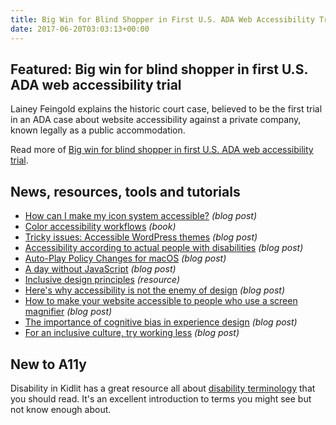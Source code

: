 ```yaml
---
title: Big Win for Blind Shopper in First U.S. ADA Web Accessibility Trial and More
date: 2017-06-20T03:03:13+00:00
---
```


## Featured: Big win for blind shopper in first U.S. ADA web accessibility trial

Lainey Feingold explains the historic court case, believed to be the first trial in an ADA case about website accessibility against a private company, known legally as a public accommodation.

Read more of [Big win for blind shopper in first U.S. ADA web accessibility trial](http://www.lflegal.com/2017/06/winn-dixie/).

## News, resources, tools and tutorials

- [How can I make my icon system accessible?](https://css-tricks.com/can-make-icon-system-accessible/) *(blog post)*
- [Color accessibility workflows](https://abookapart.com/products/color-accessibility-workflows) *(book)*
- [Tricky issues: Accessible WordPress themes](https://www.joedolson.com/2017/06/tricky-issues-accessible-wordpress-themes/) *(blog post)*
- [Accessibility according to actual people with disabilities](https://axesslab.com/accessibility-according-to-pwd) *(blog post)*
- [Auto-Play Policy Changes for macOS](https://webkit.org/blog/7734/auto-play-policy-changes-for-macos/) *(blog post)*
- [A day without JavaScript](https://sonniesedge.co.uk/blog/a-day-without-javascript) *(blog post)*
- [Inclusive design principles](http://inclusivedesignprinciples.org) *(resource)*
- [Here's why accessibility is not the enemy of design](http://www.creativebloq.com/web-design/why-accessibility-not-enemy-beauty-8134056) *(blog post)*
- [How to make your website accessible to people who use a screen magnifier](https://dev.to/_bigblind/how-to-make-your-website-accessible-to-people-who-use-a-screen-magnifier) *(blog post)*
- [The importance of cognitive bias in experience design](https://uxdesign.cc/the-importance-of-cognitive-bias-in-experience-design-66feeef50c5b) *(blog post)*
- [For an inclusive culture, try working less](https://hackernoon.com/for-inclusive-culture-maybe-less-is-more-87b663662cea) *(blog post)*

## New to A11y

Disability in Kidlit has a great resource all about [disability terminology](http://disabilityinkidlit.com/2016/07/08/introduction-to-disability-terminology/) that you should read. It's an excellent introduction to terms you might see but not know enough about.
